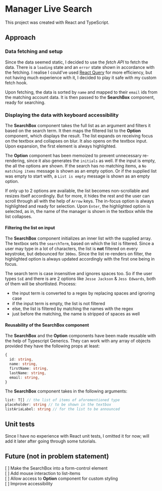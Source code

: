# Manager Live Search

This project was created with React and TypeScript.

## Approach

### Data fetching and setup

Since the data seemed static, I decided to use the <i>fetch API</i> to fetch the data. There is a `loading` state and an `error` state shown in accordance with the fetching. I realise I could've used [React Query](https://react-query.tanstack.com/) for more efficiency, but not having much experience with it, I decided to play it safe with my custom fetch hook.

Upon fetching, the data is sorted by `name` and mapped to their `email` ids from the matching account data. It is then passed to the <b>SearchBox</b> component, ready for searching.

### Displaying the data with keyboard accessibility

The <b>SearchBox</b> component takes the full list as an argument and filters it based on the search term. It then maps the filtered list to the <b>Option</b> component, which displays the result. The list expands on receiving focus on the textbox and collapses on blur. It also opens on the textbox input. Upon expansion, the first element is always highlighted.

The <b>Option</b> component has been memoized to prevent unnecessary re-rendering, since it also generates the `initials` as well. If the input is empty, the all the options are shown. If the search has no matching items, a `No matching items` message is shown as an empty option. Or if the supplied list was empty to start with, a `List is empty` message is shown as an empty option.

If only up to 2 options are available, the list becomes non-scrollable and resizes itself accordingly. But for more, it hides the rest and the user can scroll through all with the help of `Arrow` keys. The in-focus option is always highlighted and ready for selection. Upon `Enter`, the highlighted option is selected, as in, the name of the manager is shown in the textbox while the list collapses.

#### Filtering the list on input

The <b>SearchBox</b> component initializes an inner list with the supplied array. The textbox sets the `searchTerm`, based on which the list is filtered. Since a user may type in a lot of characters, the list is <b>not</b> filtered on every keystroke, but debounced for `300ms`. Since the list re-renders on filter, the highlighted option is always updated accordingly with the first one being in focus.

The search term is case insensitive and ignores spaces too. So if the user types `SsE` and there is are 2 options like `Jesse Jackson` & `Jess Edwards`, both of them will be shortlisted. Process:

- the input term is converted to a regex by replacing spaces and ignoring case
- if the input term is empty, the list is not filtered
- else, the list is filtered by matching the names with the regex
- just before the matching, the name is stripped of spaces as well

#### Reusability of the SearchBox component

The <b>SearchBox</b> and the <b>Option</b> components have been made reusable with the help of Typescript Generics. They can work with any array of objects provided they have the following props at least:

```ts
{
  id: string,
  name: string,
  firstName: string,
  lastName: string,
  email: string,
}
```

The <b>SearchBox</b> component takes in the following arguments:

```ts
list: T[] // the list of items of aforementioned type
placeholder: string // to be shown in the textbox
listAriaLabel: string // for the list to be announced
```

## Unit tests

Since I have no experience with React unit tests, I omitted it for now; will add it later after going through some tutorials.

## Future (not in problem statement)

[ ] Make the SearchBox into a form-control element <br>
[ ] Add mouse interaction to list-items <br>
[ ] Allow access to <b>Option</b> component for custom styling <br>
[ ] Improve accessibility <br>
